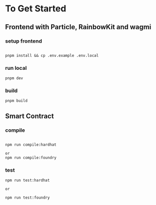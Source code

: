 # To Get Started

## Frontend with Particle, RainbowKit and wagmi

### setup frontend

```

pnpm install && cp .env.example .env.local

```

### run local

```
pnpm dev
```

### build

```
pnpm build
```

## Smart Contract

### compile

```

npm run compile:hardhat

or
npm run compile:foundry

```

### test

```
npm run test:hardhat

or

npm run test:foundry
```
